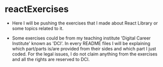# reactExercises

- Here I will be pushing the exercises that I made about React Library or some topics related to it.

- Some exercises could be from my teaching institute 'Digital Career Institute' known as 'DCI'. In every README files I will be explaining which part/parts is/are provided from their sides and which part I just coded. For the legal issues, I do not claim anything from the exercises and all the rights are reserved to DCI.
